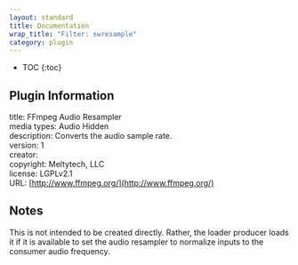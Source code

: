 ```yaml
---
layout: standard
title: Documentation
wrap_title: "Filter: swresample"
category: plugin
---
```

* TOC
{:toc}

## Plugin Information

title: FFmpeg Audio Resampler  
media types:
Audio  Hidden  
description: Converts the audio sample rate.  
version: 1  
creator:   
copyright: Meltytech, LLC  
license: LGPLv2.1  
URL: [http://www.ffmpeg.org/](http://www.ffmpeg.org/)  

## Notes

This is not intended to be created directly. Rather, the loader producer loads it if it is available to set the audio resampler to normalize inputs to the consumer audio frequency.
